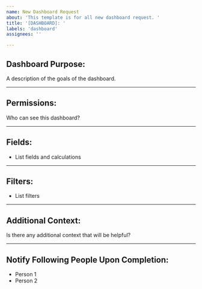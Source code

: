 ```yaml
---
name: New Dashboard Request
about: 'This template is for all new dashboard request. '
title: '[DASHBOARD]: '
labels: 'dashboard'
assignees: ''

---
```


## Dashboard Purpose:
A description of the goals of the dashboard.

***

## Permissions:
Who can see this dashboard?

***

## Fields:
* List fields and calculations

***

## Filters:
* List filters

***

## Additional Context:
Is there any additional context that will be helpful?

***

## Notify Following People Upon Completion:
* Person 1
* Person 2
